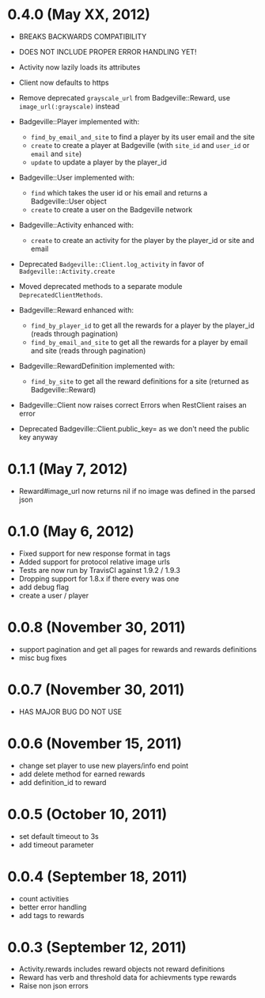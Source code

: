 0.4.0 (May XX, 2012)
====================

* BREAKS BACKWARDS COMPATIBILITY
* DOES NOT INCLUDE PROPER ERROR HANDLING YET!

* Activity now lazily loads its attributes
* Client now defaults to https
* Remove deprecated `grayscale_url` from Badgeville::Reward, use `image_url(:grayscale)` instead
* Badgeville::Player implemented with:
  * `find_by_email_and_site` to find a player by its user email and the site
  * `create` to create a player at Badgeville (with `site_id` and `user_id` or `email` and `site`)
  * `update` to update a player by the player_id
* Badgeville::User implemented with:
  * `find` which takes the user id or his email and returns a Badgeville::User object
  * `create` to create a user on the Badgeville network
* Badgeville::Activity enhanced with:
  * `create` to create an activity for the player by the player_id or site and email
* Deprecated `Badgeville::Client.log_activity` in favor of `Badgeville::Activity.create`
* Moved deprecated methods to a separate module `DeprecatedClientMethods`.
* Badgeville::Reward enhanced with:
  * `find_by_player_id` to get all the rewards for a player by the player_id (reads through pagination)
  * `find_by_email_and_site` to get all the rewards for a player by email and site (reads through pagination)
* Badgeville::RewardDefinition implemented with:
  * `find_by_site` to get all the reward definitions for a site (returned as Badgeville::Reward)
* Badgeville::Client now raises correct Errors when RestClient raises an error
* Deprecated Badgeville::Client.public_key= as we don't need the public key anyway

0.1.1 (May 7, 2012)
===================

* Reward#image_url now returns nil if no image was defined in the parsed json

0.1.0 (May 6, 2012)
===================

* Fixed support for new response format in tags
* Added support for protocol relative image urls
* Tests are now run by TravisCI against 1.9.2 / 1.9.3
* Dropping support for 1.8.x if there every was one
* add debug flag
* create a user / player

0.0.8 (November 30, 2011)
=========================

* support pagination and get all pages for rewards and rewards definitions
* misc bug fixes

0.0.7 (November 30, 2011)
=========================

* HAS MAJOR BUG DO NOT USE

0.0.6 (November 15, 2011)
=========================

* change set player to use new players/info end point
* add delete method for earned rewards
* add definition_id to reward

0.0.5 (October 10, 2011)
========================

* set default timeout to 3s
* add timeout parameter

0.0.4 (September 18, 2011)
==========================

* count activities
* better error handling
* add tags to rewards

0.0.3 (September 12, 2011)
==========================

* Activity.rewards includes reward objects not reward definitions
* Reward has verb and threshold data for achievments type rewards
* Raise non json errors
